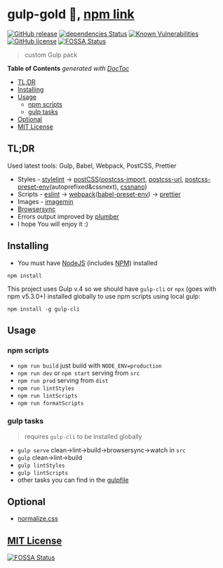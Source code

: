# gulp-gold :wrench:, [npm link](https://www.npmjs.org/package/gulp-gold)

[![GitHub release](https://img.shields.io/github/release/arturparkhisenko/gulp-gold.svg)](https://github.com/arturparkhisenko/gulp-gold/releases) [![dependencies Status](https://david-dm.org/arturparkhisenko/gulp-gold/dev-status.svg)](https://david-dm.org/arturparkhisenko/gulp-gold?type=dev) [![Known Vulnerabilities](https://snyk.io/test/github/arturparkhisenko/gulp-gold/badge.svg)](https://snyk.io/test/github/arturparkhisenko/gulp-gold) [![GitHub license](https://img.shields.io/github/license/arturparkhisenko/gulp-gold.svg)](https://github.com/arturparkhisenko/gulp-gold/blob/master/LICENSE.md)
[![FOSSA Status](https://app.fossa.com/api/projects/git%2Bgithub.com%2Farturparkhisenko%2Fgulp-gold.svg?type=shield)](https://app.fossa.com/projects/git%2Bgithub.com%2Farturparkhisenko%2Fgulp-gold?ref=badge_shield)

> custom Gulp pack

<!-- START doctoc generated TOC please keep comment here to allow auto update -->
<!-- DON'T EDIT THIS SECTION, INSTEAD RE-RUN doctoc TO UPDATE -->
**Table of Contents**  *generated with [DocToc](https://github.com/thlorenz/doctoc)*

- [TL;DR](#tldr)
- [Installing](#installing)
- [Usage](#usage)
  - [npm scripts](#npm-scripts)
  - [gulp tasks](#gulp-tasks)
- [Optional](#optional)
- [MIT License](#mit-license)

<!-- END doctoc generated TOC please keep comment here to allow auto update -->

## TL;DR

Used latest tools: Gulp, Babel, Webpack, PostCSS, Prettier

- Styles - [stylelint](https://stylelint.io/) -> [postCSS](https://postcss.org/)([postcss-import](https://www.npmjs.com/package/postcss-import), [postcss-url](https://www.npmjs.com/package/postcss-url), [postcss-preset-env](https://www.npmjs.com/package/postcss-preset-env)(autoprefixed&cssnext), [cssnano](https://www.npmjs.com/package/cssnano))
- Scripts - [eslint](https://www.npmjs.com/package/eslint) -> [webpack](https://webpack.js.org)([babel-preset-env](https://www.npmjs.com/package/@babel/preset-env)) -> [prettier](https://prettier.io/)
- Images - [imagemin](https://www.npmjs.com/package/gulp-imagemin)
- [Browsersync](https://www.browsersync.io/)
- Errors output improved by [plumber](https://www.npmjs.com/package/gulp-plumber)
- I hope You will enjoy it :)

## Installing

- You must have [NodeJS](https://nodejs.org/) (includes [NPM](https://www.npmjs.com/)) installed

```shell
npm install
```

This project uses Gulp v.4 so we should have `gulp-cli` or `npx` (goes with npm v5.3.0+) installed globally to use npm scripts using local gulp:

```shell
npm install -g gulp-cli
```

## Usage

### npm scripts

- `npm run build` just build with `NODE_ENV=production`
- `npm run dev` or `npm start` serving from `src`
- `npm run prod` serving from `dist`
- `npm run lintStyles`
- `npm run lintScripts`
- `npm run formatScripts`

### gulp tasks

> requires `gulp-cli` to be installed globally

- `gulp serve` clean->lint->build->browsersync->watch in `src`
- `gulp` clean->lint->build
- `gulp lintStyles`
- `gulp lintScripts`
- other tasks you can find in the [gulpfile](gulpfile.js)

## Optional

- [normalize.css](https://github.com/necolas/normalize.css)

## [MIT License](LICENSE.md)


[![FOSSA Status](https://app.fossa.com/api/projects/git%2Bgithub.com%2Farturparkhisenko%2Fgulp-gold.svg?type=large)](https://app.fossa.com/projects/git%2Bgithub.com%2Farturparkhisenko%2Fgulp-gold?ref=badge_large)